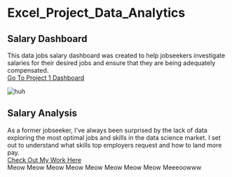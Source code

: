 # Excel_Project_Data_Analytics  

## Salary Dashboard
This data jobs salary dashboard was created to help jobseekers investigate salaries for their desired jobs and ensure that they are being adequately compensated.  
[Go To Project 1 Dashboard](Project_1-Dashboard)

![huh](https://github.com/user-attachments/assets/6d9c79ba-f878-4f86-b1f6-032a7a461f58)

## Salary Analysis
As a former jobseeker, I've always been surprised by the lack of data exploring the most optimal jobs and skills in the data science market. I set out to understand what skills top employers request and how to land more pay.  
[Check Out My Work Here](Project_2-Dashboard)  
Meow Meow Meow Meow
Meow Meow Meow Meow Meeeoowww
